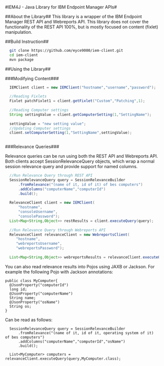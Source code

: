 #IEM4J - Java Library for IBM Endpoint Manager APIs#

##About the Library##
This library is a wrapper of the IBM Endpoint Manager REST API and Webreports API. This library does not cover the functionality of the REST API 100%, but is mostly focused on content (fixlet) manipulation.

##Build Instruction##
```bash
  git clone https://github.com/eyce9000/iem-client.git
  cd iem-client
  mvn package
```

##Using the Library##

###Modifying Content###

```java
  IEMClient client = new IEMClient("hostname","username","password");
  
  //Reading Fixlets
  Fixlet patchFixlet1 = client.getFixlet("Custom","Patching",1);
  
  //Reading Computer settings
  String settingValue = client.getComputerSetting(1,"SettingName");
  
  settingValue = "new setting value";
  //Updating Computer settings
  client.setComputerSetting(1,"SettingName",settingValue);
  
``` 
 
###Relevance Queries###

Relevance queries can be run using both the REST API and Webreports API. Both clients accept SessionRelevanceQuery objects, which wrap a normal session relevance query and provide support for named columns.

```java
  //Run Relevance Query through REST API
  SessionRelevanceQuery query = SessionRelevanceBuilder
      .fromRelevance("(name of it, id of it) of bes computers")
      .addColumns("computerName","computerId")
      .build();
   
  RelevanceClient client = new IEMClient(
      "hostname",
      "consoleUsername",
      "consolePassword");
  List<Map<String,Object>> restResults = client.executeQuery(query);
  
  //Run Relevance Query through Webreports API
  RelevanceClient relevanceClient = new WebreportsClient(
     "hostname",
     "webreportsUsername",
     "webreportsPassword");
     
  List<Map<String,Object>> webreportsResults = relevanceClient.executeQuery(query);
``` 

You can also read relevance results into Pojos using JAXB or Jackson. For example the following Pojo with Jackson annotations:
```
public class MyComputer{
  @JsonProperty("computerId")
  long id;
  @JsonProperty("computerName")
  String name;
  @JsonProperty("osName")
  String os;
}
```
Can be read as follows:
```
  SessionRelevanceQuery query = SessionRelevanceBuilder
      .fromRelevance("(name of it, id of it, operating system of it) of bes computers")
      .addColumns("computerName","computerId","osName")
      .build();

  List<MyComputer> computers = relevanceClient.executeQuery(query,MyComputer.class);
```